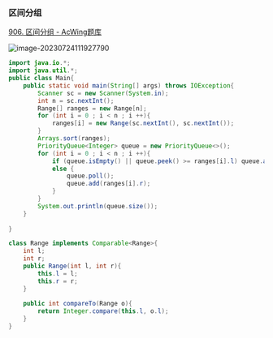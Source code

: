 ### 区间分组

[906. 区间分组 - AcWing题库](https://www.acwing.com/problem/content/908/)

![image-20230724111927790](C:\Users\23694\AppData\Roaming\Typora\typora-user-images\image-20230724111927790.png)

```java
import java.io.*;
import java.util.*;
public class Main{
    public static void main(String[] args) throws IOException{
        Scanner sc = new Scanner(System.in);
        int n = sc.nextInt();
        Range[] ranges = new Range[n];
        for (int i = 0 ; i < n ; i ++){
            ranges[i] = new Range(sc.nextInt(), sc.nextInt());
        }
        Arrays.sort(ranges);
        PriorityQueue<Integer> queue = new PriorityQueue<>();
        for (int i = 0 ; i < n ; i ++){
            if (queue.isEmpty() || queue.peek() >= ranges[i].l) queue.add(ranges[i].r);
            else {
                queue.poll();
                queue.add(ranges[i].r);
            }
        }
        System.out.println(queue.size());
    }
    
}

class Range implements Comparable<Range>{
    int l;
    int r;
    public Range(int l, int r){
        this.l = l;
        this.r = r;
    }
    
    public int compareTo(Range o){
        return Integer.compare(this.l, o.l);
    }
}
```

